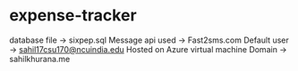 # expense-tracker
database file -> sixpep.sql
Message api used -> Fast2sms.com
Default user -> sahil17csu170@ncuindia.edu
Hosted on Azure virtual machine
Domain -> sahilkhurana.me

